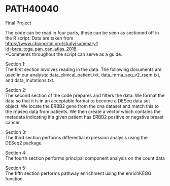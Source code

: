 # PATH40040
Final Project

The code can be read in four parts, these can be seen as sectioned off in the R script. Data are taken from https://www.cbioportal.org/study/summary?id=brca_tcga_pan_can_atlas_2018. \
*Comments throughout the script can serve as a guide. 

Section 1: \
The first section involves reading in the data. The following documents are used in our analysis: data_clinical_patient.txt, data_mrna_seq_v2_rsem.txt, and data_mutations.txt. 

Section 2: \
The second section of the code prepares and filters the data. 
We format the data so that it is in an acceptable format to become a DESeq data set object. We locate the ERBB2 gene from the cna dataset and match this to the rnaseq data from patients. We then create a vector which contains the metadata indicating if a given patient has ERBB2 positive or negative breast cancer. 

Section 3: \
The third section performs differential expression analysis using the DESeq2 package. 

Section 4: \
The fourth section performs principal component analysis on the count data 

Section 5: \
The fifth section performs pathway enrichment using the enrichKEGG function. 
